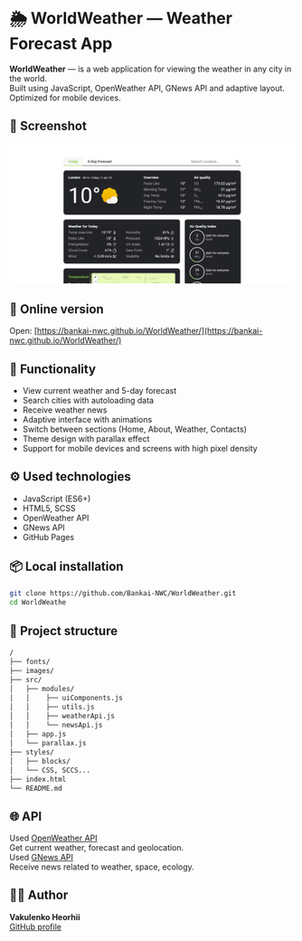 # 🌦️ WorldWeather — Weather Forecast App

**WorldWeather** — is a web application for viewing the weather in any city in the world.  
Built using JavaScript, OpenWeather API, GNews API and adaptive layout. Optimized for mobile devices.

## 📸 Screenshot

![WorldWeather Screenshot](./images/screenshot.png)

## 🚀 Online version

Open: [https://bankai-nwc.github.io/WorldWeather/](https://bankai-nwc.github.io/WorldWeather/)

## 🧩 Functionality

- View current weather and 5-day forecast
- Search cities with autoloading data
- Receive weather news
- Adaptive interface with animations
- Switch between sections (Home, About, Weather, Contacts)
- Theme design with parallax effect
- Support for mobile devices and screens with high pixel density

## ⚙️ Used technologies

- JavaScript (ES6+)
- HTML5, SCSS
- OpenWeather API
- GNews API
- GitHub Pages

## 📦 Local installation

```bash
git clone https://github.com/Bankai-NWC/WorldWeather.git
cd WorldWeathe
```

## 📁 Project structure

```
/
├── fonts/
├── images/
├── src/
│   ├── modules/
│   │    ├── uiComponents.js
│   │    ├── utils.js
│   │    ├── weatherApi.js
│   │    └── newsApi.js
│   ├── app.js
│   └── parallax.js
├── styles/
│   ├── blocks/
│   └── CSS, SCCS...
├── index.html
└── README.md
```

## 🌐 API

Used [OpenWeather API](https://openweathermap.org/api)  
Get current weather, forecast and geolocation.  
Used [GNews API](https://gnews.io/)  
Receive news related to weather, space, ecology.

## 🧑‍💻 Author

**Vakulenko Heorhii**  
[GitHub profile](https://github.com/Bankai-NWC)